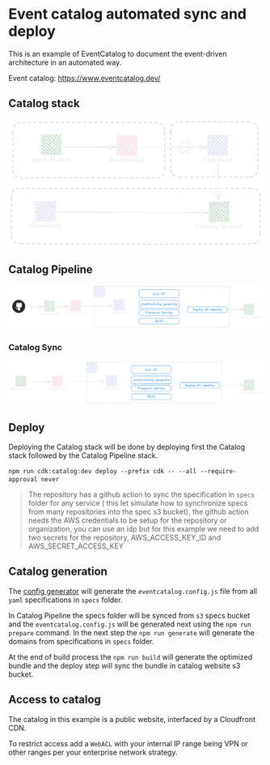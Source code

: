 # Event catalog automated sync and deploy

This is an example of EventCatalog to document the event-driven architecture in an automated way.

Event catalog: https://www.eventcatalog.dev/

## Catalog stack

![Catalog](./assets/catalog-stack-diagram.png)

## Catalog Pipeline

![Catalog](./assets/catalog-github-pipeline.png)

### Catalog Sync

![Catalog sync Project](./assets/catalog-automated-sync.png)

## Deploy

Deploying the Catalog stack will be done by deploying first the Catalog stack followed by the Catalog Pipeline stack.

```shell
npm run cdk:catalog:dev deploy --prefix cdk -- --all --require-approval never
```


> The repository has a github action to sync the specification in `specs` folder for any service ( this let simulate how to synchronize specs from many repositories into the spec s3 bucket), the github action needs the AWS credentials to be setup for the repository or organization, you can use an idp but for this example we need to add two secrets for the repository, AWS_ACCESS_KEY_ID and AWS_SECRET_ACCESS_KEY

## Catalog generation

The [config generator](./catalog/config.generator.js) will generate the `eventcatalog.config.js` file from all `yaml` specifications in `specs` folder.

In Catalog Pipeline the specs folder will be synced from `s3` specs bucket and the `eventcatalog.config.js` will be generated next using the `npm run prepare` command. In the next step the `npm run generate` will generate the domains from specifications in `specs` folder.

At the end of build process the `npm run build` will generate the optimized bundle and the deploy step will sync the bundle in catalog website s3 bucket.

## Access to catalog

The catalog in this example is a public website, interfaced by a Cloudfront CDN.

To restrict access add a `WebACL` with your internal IP range being VPN or other ranges per your enterprise network strategy.
